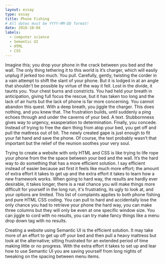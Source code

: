 ```yaml
---
layout: essay
type: essay
title: Phone Fishing
# All dates must be YYYY-MM-DD format!
date: 2018-10-04
labels:
  - computer science
  - Semantic UI
  - HTML
  - CSS
---
```



Imagine this; you drop your phone in the crack between you bed and the wall. The only thing tethering it to this world is it’s charger, which will easily unplug if jerked too much. You pull. Carefully, gently, twisting the corder in a vain attempt to shift the slant of your phone. But it is lodged in at an angle that shouldn't be possible by virtue of the way it fell.  Lost in the divide, it taunts you. Your chest burns and constricts. You had held your breath in anticipation, giving full focus the rescue, but it has taken too long and the lack of air hurts but the lack of phone is far more concerning. You cannot abandon this quest. With a deep breath, you jiggle the charger. This does nothing, and you knew that. The frustration builds, until suddenly a ping echoes through and under the caverns of your bed. A text. Stubbornness gives way to urgency, exasperation to  determination. Finally, you concede. Instead of trying to free the darn thing from atop your bed, you get off and pull the mattress out of bit. The newly created gape is just enough to fit your fat hand and save the phone. Of course, the text probably wasn’t that important but the relief of the reunion soothes your very soul. 

Trying to create a website with only HTML and CSS is like trying to life rope your phone from the the space between your bed and the wall. It’s the hard way to do something that has a more efficient solution. I say efficient instead of easier because ast first it feels like much more effort; the amount of extra effort it takes to get up and the extra effort it takes to learn how a new framework works.  When going to hard way, the results are hardly ever desirable, it takes longer, there is a real chance you will make things more difficult for yourself in the long run, it's frustrating, its ugly to look at, and your options are limited. This list of complaints applies to both phone fishing and pure HTML CSS coding. You can pull to hard and accidentally lose the only chance you had to retrieve your phone the hard way, you can make three columns but they will only be even at one specific window size. You can jiggle to cord with no results, you can try make fancy things like a menu drop down tag with no results. 

Creating a website using Semantic UI is the efficient solution. It may take more of an effort to get up off your bed and then pull a heavy mattress but look at the alternative; sitting frustrated for an extended period of time making little or no progress. With the extra effort it takes to set up and lear how to use Semantic UI you are saving yourself from long nights of tweaking on the spacing between menu items. 
